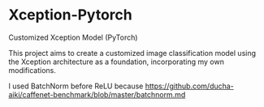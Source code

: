 # Xception-Pytorch
 
Customized Xception Model (PyTorch)

This project aims to create a customized image classification model using the Xception architecture as a foundation, incorporating my own modifications.

I used BatchNorm before ReLU because https://github.com/ducha-aiki/caffenet-benchmark/blob/master/batchnorm.md
